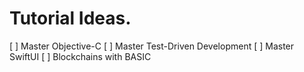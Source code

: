  # Tutorial Ideas.
 
 [ ] Master Objective-C
 [ ] Master Test-Driven Development
 [ ] Master SwiftUI
 [ ] Blockchains with BASIC
